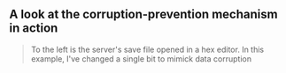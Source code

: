 ## A look at the corruption-prevention mechanism in action

> To the left is the server's save file opened in a hex editor. In this example, I've changed a single bit to mimick data corruption
